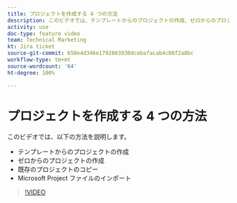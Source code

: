 ```yaml
---
title: プロジェクトを作成する 4 つの方法
description: このビデオでは、テンプレートからのプロジェクトの作成、ゼロからのプロジェクトの作成、既存のプロジェクトのコピー、Microsoft Project ファイルのインポート方法を説明します
activity: use
doc-type: feature video
team: Technical Marketing
kt: Jira ticket
source-git-commit: 650e4d346e1792863930dcebafacab4c88f2a8bc
workflow-type: tm+mt
source-wordcount: '64'
ht-degree: 100%

---
```


# プロジェクトを作成する 4 つの方法

このビデオでは、以下の方法を説明します。

* テンプレートからのプロジェクトの作成
* ゼロからのプロジェクトの作成
* 既存のプロジェクトのコピー
* Microsoft Project ファイルのインポート

>[!VIDEO](https://video.tv.adobe.com/v/335084/?quality=12&learn=on)